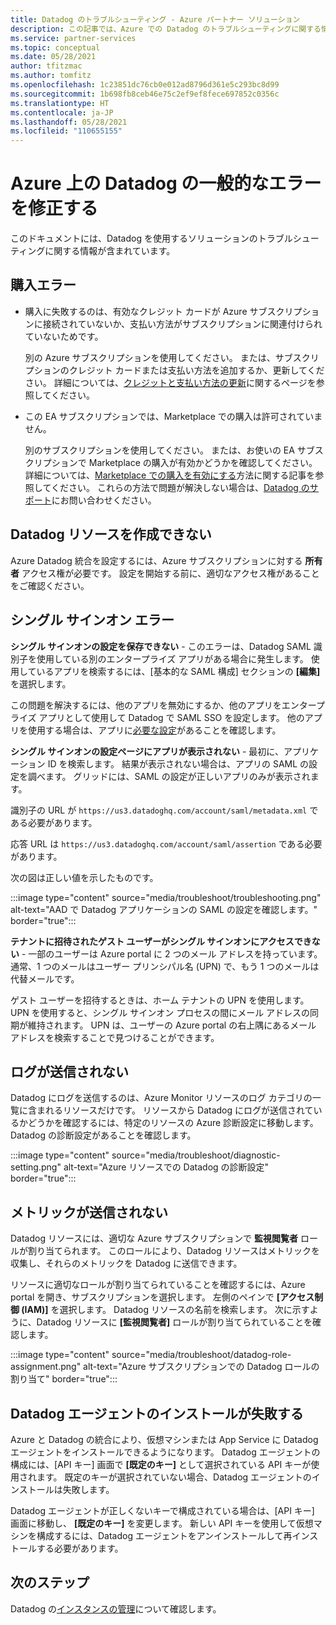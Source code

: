 ```yaml
---
title: Datadog のトラブルシューティング - Azure パートナー ソリューション
description: この記事では、Azure での Datadog のトラブルシューティングに関する情報を提供します。
ms.service: partner-services
ms.topic: conceptual
ms.date: 05/28/2021
author: tfitzmac
ms.author: tomfitz
ms.openlocfilehash: 1c23851dc76cb0e012ad8796d361e5c293bc8d99
ms.sourcegitcommit: 1b698fb8ceb46e75c2ef9ef8fece697852c0356c
ms.translationtype: HT
ms.contentlocale: ja-JP
ms.lasthandoff: 05/28/2021
ms.locfileid: "110655155"
---
```

# <a name="fix-common-errors-for-datadog-on-azure"></a>Azure 上の Datadog の一般的なエラーを修正する

このドキュメントには、Datadog を使用するソリューションのトラブルシューティングに関する情報が含まれています。

## <a name="purchase-errors"></a>購入エラー

* 購入に失敗するのは、有効なクレジット カードが Azure サブスクリプションに接続されていないか、支払い方法がサブスクリプションに関連付けられていないためです。

  別の Azure サブスクリプションを使用してください。 または、サブスクリプションのクレジット カードまたは支払い方法を追加するか、更新してください。 詳細については、[クレジットと支払い方法の更新](../../cost-management-billing/manage/change-credit-card.md)に関するページを参照してください。

* この EA サブスクリプションでは、Marketplace での購入は許可されていません。

  別のサブスクリプションを使用してください。 または、お使いの EA サブスクリプションで Marketplace の購入が有効かどうかを確認してください。 詳細については、[Marketplace での購入を有効にする](../../cost-management-billing/manage/ea-azure-marketplace.md#enabling-azure-marketplace-purchases)方法に関する記事を参照してください。 これらの方法で問題が解決しない場合は、[Datadog のサポート](https://www.datadoghq.com/support)にお問い合わせください。

## <a name="unable-to-create-datadog-resource"></a>Datadog リソースを作成できない

Azure Datadog 統合を設定するには、Azure サブスクリプションに対する **所有者** アクセス権が必要です。 設定を開始する前に、適切なアクセス権があることをご確認ください。

## <a name="single-sign-on-errors"></a>シングル サインオン エラー

**シングル サインオンの設定を保存できない** - このエラーは、Datadog SAML 識別子を使用している別のエンタープライズ アプリがある場合に発生します。 使用しているアプリを検索するには、[基本的な SAML 構成] セクションの **[編集]** を選択します。

この問題を解決するには、他のアプリを無効にするか、他のアプリをエンタープライズ アプリとして使用して Datadog で SAML SSO を設定します。 他のアプリを使用する場合は、アプリに[必要な設定](create.md#configure-single-sign-on)があることを確認します。

**シングル サインオンの設定ページにアプリが表示されない** - 最初に、アプリケーション ID を検索します。 結果が表示されない場合は、アプリの SAML の設定を調べます。 グリッドには、SAML の設定が正しいアプリのみが表示されます。 

識別子の URL が `https://us3.datadoghq.com/account/saml/metadata.xml` である必要があります。

応答 URL は `https://us3.datadoghq.com/account/saml/assertion` である必要があります。

次の図は正しい値を示したものです。
  
:::image type="content" source="media/troubleshoot/troubleshooting.png" alt-text="AAD で Datadog アプリケーションの SAML の設定を確認します。" border="true":::

**テナントに招待されたゲスト ユーザーがシングル サインオンにアクセスできない** - 一部のユーザーは Azure portal に 2 つのメール アドレスを持っています。 通常、1 つのメールはユーザー プリンシパル名 (UPN) で、もう 1 つのメールは代替メールです。

ゲスト ユーザーを招待するときは、ホーム テナントの UPN を使用します。 UPN を使用すると、シングル サインオン プロセスの間にメール アドレスの同期が維持されます。 UPN は、ユーザーの Azure portal の右上隅にあるメール アドレスを検索することで見つけることができます。
  
## <a name="logs-not-being-emitted"></a>ログが送信されない

Datadog にログを送信するのは、Azure Monitor リソースのログ カテゴリの一覧に含まれるリソースだけです。 リソースから Datadog にログが送信されているかどうかを確認するには、特定のリソースの Azure 診断設定に移動します。 Datadog の診断設定があることを確認します。

:::image type="content" source="media/troubleshoot/diagnostic-setting.png" alt-text="Azure リソースでの Datadog の診断設定" border="true":::

## <a name="metrics-not-being-emitted"></a>メトリックが送信されない

Datadog リソースには、適切な Azure サブスクリプションで **監視閲覧者** ロールが割り当てられます。 このロールにより、Datadog リソースはメトリックを収集し、それらのメトリックを Datadog に送信できます。

リソースに適切なロールが割り当てられていることを確認するには、Azure portal を開き、サブスクリプションを選択します。 左側のペインで **[アクセス制御 (IAM)]** を選択します。 Datadog リソースの名前を検索します。 次に示すように、Datadog リソースに **[監視閲覧者]** ロールが割り当てられていることを確認します。

:::image type="content" source="media/troubleshoot/datadog-role-assignment.png" alt-text="Azure サブスクリプションでの Datadog ロールの割り当て" border="true":::

## <a name="datadog-agent-installation-fails"></a>Datadog エージェントのインストールが失敗する

Azure と Datadog の統合により、仮想マシンまたは App Service に Datadog エージェントをインストールできるようになります。 Datadog エージェントの構成には、[API キー] 画面で **[既定のキー]** として選択されている API キーが使用されます。 既定のキーが選択されていない場合、Datadog エージェントのインストールは失敗します。

Datadog エージェントが正しくないキーで構成されている場合は、[API キー] 画面に移動し、 **[既定のキー]** を変更します。 新しい API キーを使用して仮想マシンを構成するには、Datadog エージェントをアンインストールして再インストールする必要があります。

## <a name="next-steps"></a>次のステップ

Datadog の[インスタンスの管理](manage.md)について確認します。
